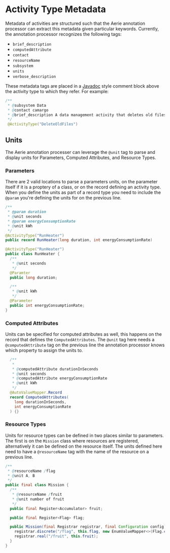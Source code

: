 # Activity Type Metadata

Metadata of activities are structured such that the Aerie annotation processor can extract this metadata given particular keywords. Currently, the annotation processor recognizes the following tags:

- `brief_description`
- `computedAttribute`
- `contact`
- `resourceName`
- `subsystem`
- `units`
- `verbose_description`

These metadata tags are placed in a [Javadoc](https://en.wikipedia.org/wiki/Javadoc) style comment block above the activity type to which they refer. For example:

```java
/**
 * @subsystem Data
 * @contact camargo
 * @brief_description A data management activity that deletes old files
 */
 @ActivityType("DeleteOldFiles")
```

## Units

The Aerie annotation processer can leverage the `@unit` tag to parse and display units for Parameters, Computed Attributes, and Resource Types.

### Parameters

There are 2 valid locations to parse a parameters units, on the parameter itself if it is a proptery of a class, or on the record defining an activity type. When you define the units as part of a record type you need to include the `@param` you're defining the units for on the previous line.

```java
/**
 * @param duration
 * @unit seconds
 * @param energyConsumptionRate
 * @unit kWh
 */
@ActivityType("RunHeater")
public record RunHeater(long duration, int energyConsumptionRate)
```

```java
@ActivityType("RunHeater")
public class RunHeater {
  /**
   * @unit seconds
   */
  @Paramter
  public long duration;

  /**
   * @unit kWh
   */
  @Parameter
  public int energyConsumptionRate;
}
```

### Computed Attributes

Units can be specified for computed attributes as well, this happens on the record that defines the `ComputedAttributes`. The `@unit` tag here needs a `@computedAttribute` tag on the previous line the annotation processor knows which property to assign the units to.

```java
  /**
   *
   * @computedAttribute durationInSeconds
   * @unit seconds
   * @computedAttribute energyConsumptionRate
   * @unit kWh
   */
  @AutoValueMapper.Record
  record ComputedAttributes(
    long durationInSeconds,
    int energyConsumptionRate
  ) {}
```

### Resource Types

Units for resource types can be defined in two places similar to parameters. The first is on the `Mission` class where resources are registered, alternatively it can be defined on the resource itself. The units defined here need to have a `@resourceName` tag with the name of the resource on a previous line.

```java
/**
 * @resourceName /flag
 * @unit A, B
 */
public final class Mission {
  /**
   * @resourceName /fruit
   * @unit number of fruit
   */
  public final Register<Accumulator> fruit;

  public final Register<Flag> flag;

  public Mission(final Registrar registrar, final Configuration config) {
    registrar.discrete("/flag", this.flag, new EnumValueMapper<>(Flag.class));
    registrar.real("/fruit", this.fruit);
  }
}
```
